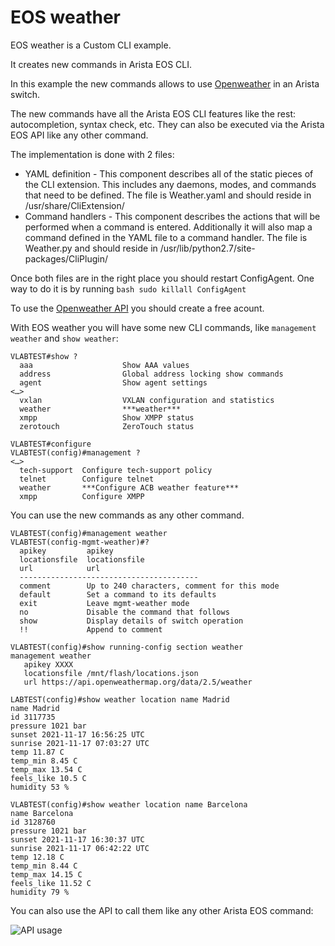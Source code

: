 # EOS weather
EOS weather is a Custom CLI example.

It creates new commands in Arista EOS CLI.

In this example the new commands allows to use [Openweather](https://openweathermap.org/) in an Arista switch.

The new commands have all the Arista EOS CLI features like the rest: autocompletion, syntax check, etc. They can also be executed via the Arista EOS API like any other command.

The implementation is done with 2 files:
* YAML definition - This component describes all of the static pieces of the CLI extension. This includes any daemons, modes, and commands that need to be defined. The file is Weather.yaml and should reside in /usr/share/CliExtension/
* Command handlers - This component describes the actions that will be performed when a command is entered. Additionally it will also map a command defined in the YAML file to a command handler. The file is Weather.py and should reside in /usr/lib/python2.7/site-packages/CliPlugin/

Once both files are in the right place you should restart ConfigAgent. One way to do it is by running ```bash sudo killall ConfigAgent```

To use the [Openweather API](https://openweathermap.org/api) you should create a free acount.

With EOS weather you will have some new CLI commands, like ```management weather``` and ```show weather```:

```
VLABTEST#show ?
  aaa                    Show AAA values
  address                Global address locking show commands
  agent                  Show agent settings
<…>
  vxlan                  VXLAN configuration and statistics
  weather                ***weather***
  xmpp                   Show XMPP status
  zerotouch              ZeroTouch status

VLABTEST#configure 
VLABTEST(config)#management ?
<…>
  tech-support  Configure tech-support policy
  telnet        Configure telnet
  weather       ***Configure ACB weather feature***
  xmpp          Configure XMPP
```

You can use the new commands as any other command.

```
VLABTEST(config)#management weather 
VLABTEST(config-mgmt-weather)#?
  apikey         apikey
  locationsfile  locationsfile
  url            url
  ----------------------------------------
  comment        Up to 240 characters, comment for this mode
  default        Set a command to its defaults
  exit           Leave mgmt-weather mode
  no             Disable the command that follows
  show           Display details of switch operation
  !!             Append to comment

VLABTEST(config)#show running-config section weather
management weather
   apikey XXXX
   locationsfile /mnt/flash/locations.json
   url https://api.openweathermap.org/data/2.5/weather
```

```
LABTEST(config)#show weather location name Madrid
name Madrid
id 3117735
pressure 1021 bar
sunset 2021-11-17 16:56:25 UTC
sunrise 2021-11-17 07:03:27 UTC
temp 11.87 C
temp_min 8.45 C
temp_max 13.54 C
feels_like 10.5 C
humidity 53 %

VLABTEST(config)#show weather location name Barcelona
name Barcelona
id 3128760
pressure 1021 bar
sunset 2021-11-17 16:30:37 UTC
sunrise 2021-11-17 06:42:22 UTC
temp 12.18 C
temp_min 8.44 C
temp_max 14.15 C
feels_like 11.52 C
humidity 79 %
```

You can also use the API to call them like any other Arista EOS command:

![API usage](https://github.com/aristaiberia/acb21/EOS%20weather/images/API.png)
